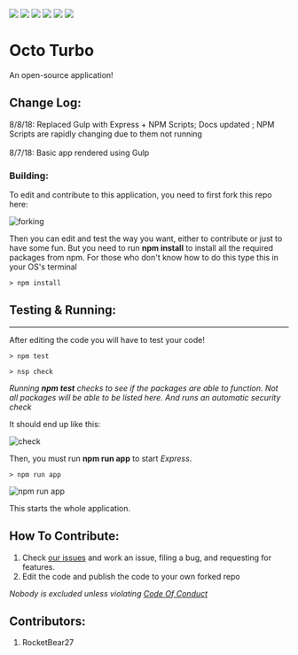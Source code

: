 ![](https://img.shields.io/badge/contributors-1-brightgreen.svg)
![](https://img.shields.io/badge/status-passing-brightgreen.svg)
![](https://img.shields.io/badge/npm_scripts-failing-red.svg)
![](https://img.shields.io/badge/docs-latest-brightgreen.svg)
![](https://img.shields.io/badge/issues-0-brightgreen.svg)
![](https://img.shields.io/badge/forks-0-gray.svg)

# Octo Turbo
An open-source application! 

## Change Log:
8/8/18: Replaced Gulp with Express + NPM Scripts; Docs updated ; NPM Scripts are rapidly changing due to them not running
<br><br>
8/7/18: Basic app rendered using Gulp

### Building:
To edit and contribute to this application, you need to first fork this repo here:

![forking](https://cdn.glitch.com/c16530b3-dd93-4a57-936e-b6d47ae27437%2FCapture3.PNG?1533681765110)

Then you can edit and test the way you want, either to contribute or just to have some fun. But you need to run **npm install** to install all the required packages from npm. For those who don't know how to do this type this in your OS's terminal

``` code
> npm install
```

## Testing & Running:
---
After editing the code you will have to test your code! 

``` code
> npm test
```

``` code
> nsp check
```
_Running **npm test** checks to see if the packages are able to function. Not all packages will be able to be listed here. And runs an automatic security check_

It should end up like this:

![check](https://cdn.glitch.com/c16530b3-dd93-4a57-936e-b6d47ae27437%2Fcapture.PNG?1533773230301)

Then, you must run **npm run app** to start _Express_.

``` code
> npm run app
```

![npm run app](https://cdn.glitch.com/c16530b3-dd93-4a57-936e-b6d47ae27437%2Fcapture2.PNG?1533774900483)

This starts the whole application.

## How To Contribute:
1. Check [our issues](https://github.com/rocketbear27/octo-turbo/issues) and work an issue, filing a bug, and requesting for features.
2. Edit the code and publish the code to your own forked repo

_Nobody is excluded unless violating [Code Of Conduct](https://github.com/rocketbear27/octo-turbo/wiki/Code-Of-Conduct)_

## Contributors:
1. RocketBear27
